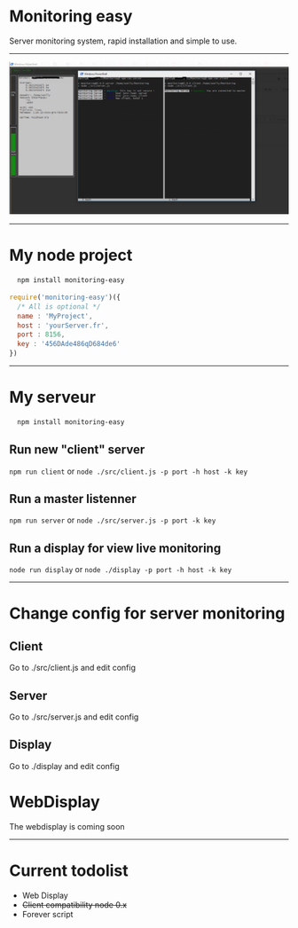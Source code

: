 # Monitoring easy

Server monitoring system, rapid installation and simple to use.

___

![Monitoring exemple](img/exemple.png)

___

# My node project

```bash
  npm install monitoring-easy
```

```javascript
require('monitoring-easy')({
  /* All is optional */
  name : 'MyProject',
  host : 'yourServer.fr',
  port : 8156,
  key : '456DAde486qD684de6'
})
```

___

# My serveur

```bash
  npm install monitoring-easy
```

## Run new "client" server

`npm run client` or `node ./src/client.js -p port -h host -k key`

## Run a master listenner

`npm run server` or `node ./src/server.js -p port -k key`

## Run a display for view live monitoring

`node run display` or `node ./display -p port -h host -k key`

___

# Change config for server monitoring

## Client

Go to ./src/client.js and edit config

## Server

Go to ./src/server.js and edit config

## Display

Go to ./display and edit config

# WebDisplay

The webdisplay is coming soon

___
# Current todolist

- Web Display
- ~~Client compatibility node 0.x~~
- Forever script
